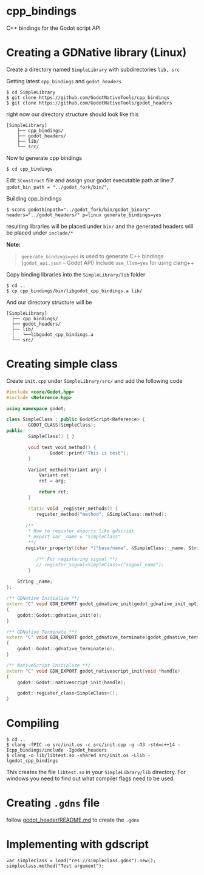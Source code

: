 # cpp_bindings
C++ bindings for the Godot script API

# Creating a GDNative library (Linux)
Create a directory named `SimpleLibrary` with subdirectories `lib, src`

Getting latest `cpp_bindings` and `godot_headers`
```
$ cd SimpleLibrary
$ git clone https://github.com/GodotNativeTools/cpp_bindings
$ git clone https://github.com/GodotNativeTools/godot_headers
```
right now our directory structure should look like this
```
[SimpleLibrary]
	├── cpp_bindings/
	├── godot_headers/
	├── lib/
	└── src/
```

Now to generate cpp bindings
```
$ cd cpp_bindings
```

Edit `SConstruct` file and assign your godot executable path at line:7 `godot_bin_path = "../godot_fork/bin/"`,

Building cpp_bindings
```
$ scons godotbinpath="../godot_fork/bin/godot_binary" headers="../godot_headers/" p=linux generate_bindings=yes
```
resulting libraries will be placed under `bin/` and the generated headers will be placed under `include/*`

**Note:**
> `generate_bindings=yes` is used to generate C++ bindings (`godot_api.json` - Godot API)
> Include `use_llvm=yes` for using clang++

Copy binding libraries into the `SimpleLibrary/lib` folder
```
$ cd ..
$ cp cpp_bindings/bin/libgodot_cpp_bindings.a lib/
```
And our directory structure will be
```
[SimpleLibrary]
  ├── cpp_bindings/
  ├── godot_headers/
  ├── lib/
  │	  └──libgodot_cpp_bindings.a
  └── src/
```

# Creating simple class

Create `init.cpp` under `SimpleLibrary/src/` and add the following code
```cpp
#include <core/Godot.hpp>
#include <Reference.hpp>

using namespace godot;

class SimpleClass : public GodotScript<Reference> {
        GODOT_CLASS(SimpleClass);
public:
        SimpleClass() { }

        void test_void_method() {
                Godot::print("This is test");
        }

        Variant method(Variant arg) {
            Variant ret;
            ret = arg;

            return ret;
        }

        static void _register_methods() {
           register_method("method", &SimpleClass::method);
	   
	   /**
	    * How to register exports like gdscript
	    * export var _name = "SimpleClass"
	    **/
	   register_property((char *)"base/name", &SimpleClass::_name, String("SimpleClass"));

           /** For registering signal **/
           // register_signal<SimpleClass>("signal_name");
        }
	
	String _name;
};

/** GDNative Initialize **/
extern "C" void GDN_EXPORT godot_gdnative_init(godot_gdnative_init_options *o)
{
    godot::Godot::gdnative_init(o);
}

/** GDNative Terminate **/
extern "C" void GDN_EXPORT godot_gdnative_terminate(godot_gdnative_terminate_options *o)
{
    godot::Godot::gdnative_terminate(o);
}

/** NativeScript Initialize **/
extern "C" void GDN_EXPORT godot_nativescript_init(void *handle)
{
    godot::Godot::nativescript_init(handle);

    godot::register_class<SimpleClass>();
}
```

# Compiling
```
$ cd ..
$ clang -fPIC -o src/init.os -c src/init.cpp -g -O3 -std=c++14 -Icpp_bindings/include -Igodot_headers
$ clang -o lib/libtest.so -shared src/init.os -Llib -lgodot_cpp_bindings
```
This creates the file `libtest.so` in your `SimpleLibrary/lib` directory. For windows you need to find out what compiler flags need to be used.

# Creating `.gdns` file
follow [godot_header/README.md](https://github.com/GodotNativeTools/godot_headers/blob/master/README.md#how-do-i-use-native-scripts-from-the-editor) to create the `.gdns` 

# Implementing with gdscript
```gdscript
var simpleclass = load("res://simpleclass.gdns").new();
simpleclass.method("Test argument");
```

